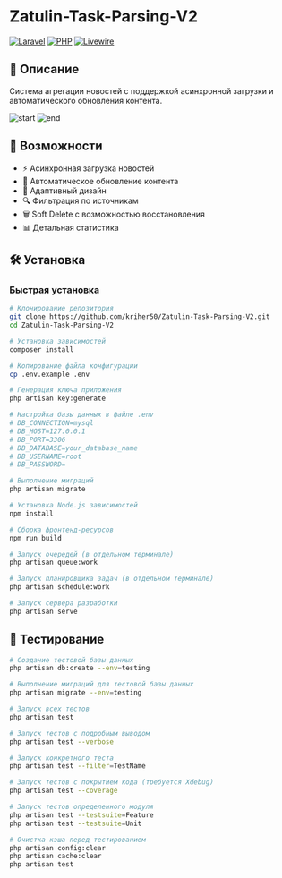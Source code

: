 # Zatulin-Task-Parsing-V2

[![Laravel](https://img.shields.io/badge/Laravel-11.x-FF2D20?style=flat-square&logo=laravel)](https://laravel.com)
[![PHP](https://img.shields.io/badge/PHP-8.2+-777BB4?style=flat-square&logo=php)](https://php.net)
[![Livewire](https://img.shields.io/badge/Livewire-3.x-FB70A9?style=flat-square)](https://livewire.laravel.com)

## 📝 Описание

Система агрегации новостей с поддержкой асинхронной загрузки и автоматического обновления контента.

![start](image/start.png)
![end](image/end.png)

## 🚀 Возможности

- ⚡ Асинхронная загрузка новостей
- 🔄 Автоматическое обновление контента
- 📱 Адаптивный дизайн
- 🔍 Фильтрация по источникам
- 🗑️ Soft Delete с возможностью восстановления
- 📊 Детальная статистика

## 🛠 Установка

### Быстрая установка

```bash
# Клонирование репозитория
git clone https://github.com/kriher50/Zatulin-Task-Parsing-V2.git
cd Zatulin-Task-Parsing-V2

# Установка зависимостей
composer install

# Копирование файла конфигурации
cp .env.example .env

# Генерация ключа приложения
php artisan key:generate

# Настройка базы данных в файле .env
# DB_CONNECTION=mysql
# DB_HOST=127.0.0.1
# DB_PORT=3306
# DB_DATABASE=your_database_name
# DB_USERNAME=root
# DB_PASSWORD=

# Выполнение миграций
php artisan migrate

# Установка Node.js зависимостей
npm install

# Сборка фронтенд-ресурсов
npm run build

# Запуск очередей (в отдельном терминале)
php artisan queue:work

# Запуск планировщика задач (в отдельном терминале)
php artisan schedule:work

# Запуск сервера разработки
php artisan serve
```

## 🧪 Тестирование

```bash
# Создание тестовой базы данных
php artisan db:create --env=testing

# Выполнение миграций для тестовой базы данных
php artisan migrate --env=testing

# Запуск всех тестов
php artisan test

# Запуск тестов с подробным выводом
php artisan test --verbose

# Запуск конкретного теста
php artisan test --filter=TestName

# Запуск тестов с покрытием кода (требуется Xdebug)
php artisan test --coverage

# Запуск тестов определенного модуля
php artisan test --testsuite=Feature
php artisan test --testsuite=Unit

# Очистка кэша перед тестированием
php artisan config:clear
php artisan cache:clear
php artisan test
```
